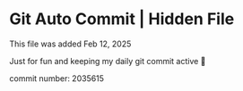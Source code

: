 # Git Auto Commit | Hidden File

This file was added Feb 12, 2025

Just for fun and keeping my daily git commit active 🤪

commit number: 2035615
